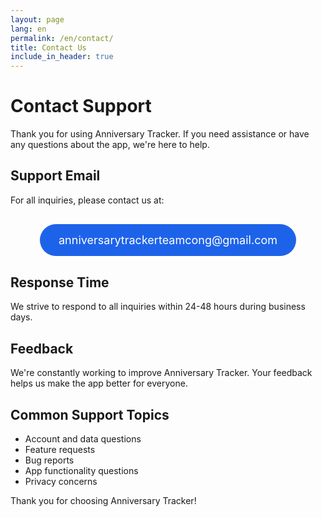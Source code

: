 ```yaml
---
layout: page
lang: en
permalink: /en/contact/
title: Contact Us
include_in_header: true
---
```


# Contact Support

Thank you for using Anniversary Tracker. If you need assistance or have any questions about the app, we're here to help.

## Support Email

For all inquiries, please contact us at:

<div style="text-align: center; margin: 30px 0;">
  <a href="mailto:anniversarytrackerteamcong@gmail.com" style="display: inline-block; background-color: #1d63ea; color: white; padding: 15px 30px; border-radius: 30px; text-decoration: none; font-size: 18px;">
    <i class="fas fa-envelope"></i> anniversarytrackerteamcong@gmail.com
  </a>
</div>

## Response Time

We strive to respond to all inquiries within 24-48 hours during business days.

## Feedback

We're constantly working to improve Anniversary Tracker. Your feedback helps us make the app better for everyone.

## Common Support Topics

* Account and data questions
* Feature requests
* Bug reports
* App functionality questions
* Privacy concerns

Thank you for choosing Anniversary Tracker! 